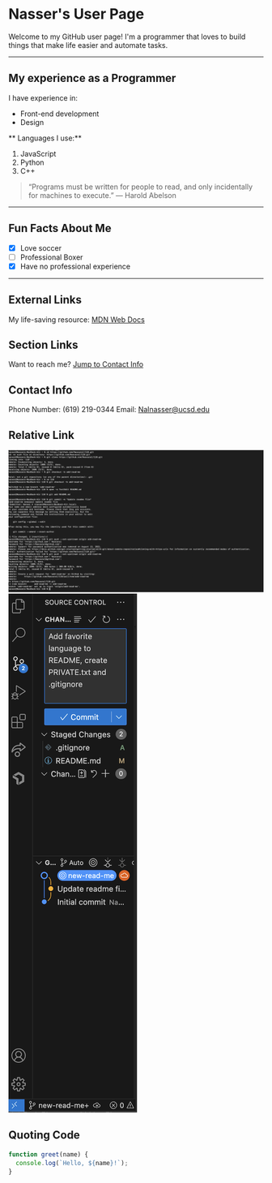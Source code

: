 # Nasser's User Page 

Welcome to my GitHub user page! I'm a programmer that loves to build things that make life easier and automate tasks.

---

## My experience as a Programmer

I have experience in:
- Front-end development
- Design

** Languages I use:**
1. JavaScript
2. Python
3. C++

> “Programs must be written for people to read, and only incidentally for machines to execute.” — Harold Abelson

---

## Fun Facts About Me

- [x] Love soccer
- [ ] Professional Boxer
- [x] Have no professional experience

---

## External Links

My life-saving resource: [MDN Web Docs](https://developer.mozilla.org/en-US/)

## Section Links

Want to reach me? [Jump to Contact Info](#contact-info)

## Contact Info

Phone Number: (619) 219-0344
Email: Nalnasser@ucsd.edu

## Relative Link

![My git Screenshot](screenshots/git.png)
![My git Screenshot](screenshots/VScode.png)

## Quoting Code

```javascript
function greet(name) {
  console.log(`Hello, ${name}!`);
}



